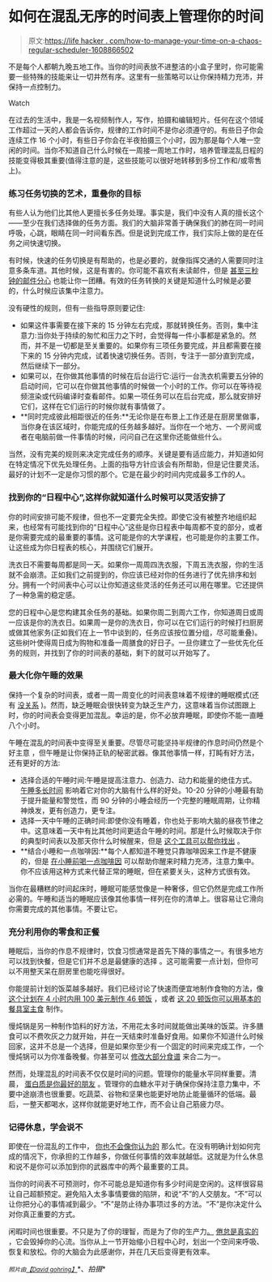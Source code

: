 # 如何在混乱无序的时间表上管理你的时间

> 原文:[https://life hacker . com/how-to-manage-your-time-on-a-chaos-regular-scheduler-1608866502](https://lifehacker.com/how-to-manage-your-time-on-a-chaotic-irregular-schedul-1608866502)

不是每个人都朝九晚五地工作。当你的时间表放不进整洁的小盒子里时，你可能需要一些特殊的技能来让一切井然有序。这里有一些策略可以让你保持精力充沛，并保持一点控制力。

Watch

在过去的生活中，我是一名视频制作人，写作，拍摄和编辑短片。任何在这个领域工作超过一天的人都会告诉你，规律的工作时间不是你必须遵守的。有些日子你会连续工作 16 个小时，有些日子你会在半夜拍摄三个小时，因为那是每个人唯一空闲的时间。当你不知道自己什么时候在一周接一周地工作时，培养管理混乱日程的技能变得极其重要(值得注意的是，这些技能可以很好地转移到多份工作和/或零售上)。

### **练习任务切换的艺术，重叠你的目标**

有些人认为他们比其他人更擅长多任务处理。事实是，我们中没有人真的擅长这个——至少在我们选择做的任务方面。我们的大脑非常善于确保我们的肺在同一时间呼吸，心跳，眼睛在同一时间看东西。但是说到完成工作，我们实际上做的是在任务之间快速切换。

有时候，快速的任务切换是有帮助的，也是必要的，就像指挥交通的人需要同时注意多条车道。其他时候，这是有害的。你可能不喜欢有未读邮件，但是 [甚至三秒钟的邮件分心](http://lifehacker.com/research-shows-how-much-a-three-second-distraction-can-5974976) 也能让你一团糟。有效的任务转换的关键是知道什么时候是必要的，什么时候应该集中注意力。

没有硬性的规则，但有一些指导原则要记住:

*   如果这件事需要在接下来的 15 分钟左右完成，那就转换任务。否则，集中注意力:当你处于持续的匆忙和压力之下时，会觉得每一件小事都是紧急的。然而，并不是一切都是至关重要的。如果你有三项任务要完成，并且都需要在接下来的 15 分钟内完成，试着快速切换任务。否则，专注于一部分直到完成，然后继续下一部分。
*   如果可以，在你做其他事情的时候在后台运行它:运行一台洗衣机需要五分钟的启动时间，它可以在你做其他事情的时候做一个小时的工作。你可以在等待视频渲染或代码编译时查看邮件。如果一项任务可以在后台完成，那么就安排好它们，这样在它们运行的时候你就有事情做了。
*   **同时完成彼此相距很近的任务:**无论你是在布景上工作还是在厨房里做事，当你身在该区域时，你能完成的任务越多越好。当你在一个地方、一个房间或者在电脑前做一件事情的时候，问问自己在这里你还能做些什么。

当然，没有完美的规则来决定完成任务的顺序。关键是要有适应能力，并知道如何在特定情况下优先处理任务。上面的指导方针应该会有所帮助，但是记住要灵活。最好的计划不一定是你习惯的那个。它是在最少的时间内完成最多工作的人。

### **找到你的“日程中心”,这样你就知道什么时候可以灵活安排了**

你的时间安排可能不规律，但也不一定要完全失控。即使它没有被整齐地组织起来，也经常有可能找到你的“日程中心”这些是你日程表中每周都不变的部分，或者是你需要完成的最重要的事情。这可能是你的大学课程，也可能是你的主要工作。让这些成为你日程表的核心，并围绕它们展开。

洗衣日不需要每周都是同一天。如果你一周周四洗衣服，下周五洗衣服，你的生活就不会崩溃。正如我们之前提到的，你应该已经对你的任务进行了优先排序和划分。拥有一个时间表中心可以让你知道这些灵活的任务还可以用在哪里。它还提供了一种急需的稳定感。

您的日程中心是您构建其余任务的基础。如果你周二到周六工作，你知道周日或周一应该是你的洗衣日。如果周一是你的洗衣日，你可以在它们运行的时候打扫厨房或做其他家务(正如我们在上一节中谈到的，任务应该按位置分组，尽可能重叠)。这些树叶使得周日成为购物和准备一周膳食的好日子。一旦你建立了一些优先化任务的规则，并找到了你的时间表的基础，剩下的就可以开始写了。

### **最大化你午睡的效果**

保持一个复杂的时间表，或者一周一周变化的时间表意味着不规律的睡眠模式(还有 [没关系](http://lifehacker.com/how-to-get-better-sleep-and-need-less-every-night-5971884) )。然而，缺乏睡眠会很快转变为缺乏生产力，这意味着当你试图跟上时，你的时间表会变得更加混乱。幸运的是，你不必放弃睡眠，即使你不能一直睡八个小时。

午睡在混乱的时间表中变得至关重要。尽管尽可能坚持半规律的作息时间仍然是个好主意 ，但午睡是让你保持正轨的秘密武器。像其他事情一样，打盹有好方法，还有更好的方法:

*   选择合适的午睡时间:午睡是提高注意力、创造力、动力和能量的绝佳方式。 [午睡多长时间](http://lifehacker.com/how-long-to-nap-for-the-biggest-brain-benefits-1251546669) 影响着它对你的大脑有什么样的好处。10-20 分钟的小睡最有助于提升能量和警觉性，而 90 分钟的小睡会经历一个完整的睡眠周期，让你精神焕发，更有创造力，更专注。
*   选择一天中午睡的正确时间:即使你没有睡着，你也处于影响大脑的昼夜节律之中。这意味着一天中有比其他时间更适合午睡的时间。那是什么时候取决于你的典型时间表以及那天你什么时候醒来，但是 [这个工具可以帮你找出](http://lifehacker.com/calculate-the-best-time-to-nap-with-this-interactive-na-5874738) 。
*   **结合小睡和一点咖啡因:**每个人都知道不睡觉只靠咖啡因来工作是不健康的，但是 [在小睡前喝一点咖啡因](http://lifehacker.com/reboot-your-brain-with-a-caffeine-nap-306029) 可以帮助你醒来时精力充沛，注意力集中。你不应该用这种方式来代替正常的睡眠，但在紧要关头，这种方式很有效。

当你在最糟糕的时间起床时，睡眠可能感觉像是一种奢侈，但它仍然是完成工作所必需的。午睡和适当的睡眠应该像其他事情一样列在你的清单上。很容易让它滑向你需要完成的其他事情。不要让它。

### **充分利用你的零食和正餐**

睡眠后，当你的作息不规律时，饮食习惯通常是首先下降的事情之一。有很多地方可以找到快餐，但是它们并不总是最健康的选择 。这可能需要一点计划，但你可以不用整天呆在厨房里也能吃得很好。

你能提前计划的饭菜越多越好。我们已经讨论了快速而便宜地制作食物的方法，像 [这个计划在 4 小时内用 100 美元制作 46 顿饭](http://lifehacker.com/make-46-meals-for-under-100-in-4-hours-1480339310) ，或者 [这 20 顿饭你可以用基本的餐具室主食](http://lifehacker.com/make-20-cheap-healthy-meals-from-pantry-staples-with-t-1148254792) 制作。

慢炖锅是另一种制作馅料的好方法，不用花太多时间就能做出美味的饭菜。许多膳食可以不费吹灰之力就开始，并在一天结束时准备好食用。如果你不知道什么时候回家，这并不总是一个选择，但是如果你至少有一个固定的时间来完成工作，一个慢炖锅可以为你准备晚餐。你甚至可以 [修改大部分食谱](http://lifehacker.com/make-almost-any-recipe-work-in-a-slow-cooker-with-this-1593228858) 来合二为一。

然而，处理混乱的时间表不仅仅是时间的问题。管理你的能量水平同样重要。清晨， [蛋白质是你最好的朋友](http://lifehacker.com/eat-your-way-to-a-high-energy-workday-5664322) 。管理你的血糖水平对于确保你保持注意力集中，不要中途崩溃也很重要。吃蔬菜、谷物和坚果也能更好地防止能量循环的低端。最后，一整天都喝水，这样你就能更好地工作，而不会让自己筋疲力尽。

### 记得休息，学会说不

即使在一份混乱的工作中， [你也不会像你认为的](http://lifehacker.com/stop-telling-yourself-youre-too-busy-1562989296) 那么忙。在没有明确计划如何完成的情况下，你承担的工作越多，你做任何事情的效率就越低。这就是为什么休息和说不是你可以添加到你的武器库中的两个最重要的工具。

当你的时间表不可预测时，你不可能总是知道你有多少时间是空闲的。这样很容易让自己超额预定。避免陷入太多事情要做的陷阱，和说“不”的人交朋友。“不”可以让你把分心的事情减到最少。“不”是防止待办事项过多的方法。“不”是你决定什么对你真正重要的方式。

闲暇时间也很重要。不只是为了你的理智，而是为了你的生产力[。](http://lifehacker.com/the-trick-to-accomplishing-more-by-doing-less-take-bre-5867995) [倦怠是真实的](http://lifehacker.com/burnout-is-real-how-to-identify-and-address-your-burno-5884439) ，它会毁掉你的心流。当你从上一节开始缩小日程中心时，划出一个空间来呼吸、恢复和放松。你的大脑会为此感谢你，并在几天后变得更有效率。

<small>*照片由*</small>[<small>*【David gohring】*</small>](http://www.flickr.com/photos/carbonnyc/2591454436)*、*拍摄**